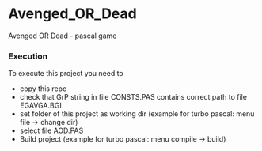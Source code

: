 # Avenged_OR_Dead
Avenged OR Dead - pascal game

### Execution
To execute this project you need to
- copy this repo
- check that GrP string in file CONSTS.PAS contains correct path to file EGAVGA.BGI
- set folder of this project as working dir (example for turbo pascal: menu file -> change dir)
- select file AOD.PAS
- Build project (example for turbo pascal: menu compile -> build)
